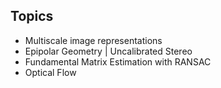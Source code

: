 ## Topics

* Multiscale image representations
* Epipolar Geometry | Uncalibrated Stereo
* Fundamental Matrix Estimation with RANSAC
* Optical Flow